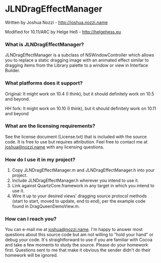 # JLNDragEffectManager

Written by Joshua Nozzi - http://joshua.nozzi.name

Modified for 10.11/ARC by Helge Heß - http://helgehess.eu


### What is JLNDragEffectManager?

JLNDragEffectManager is a subclass of NSWindowController which allows you to 
replace a static dragging image with an animated effect similar to dragging 
items from the Library palette to a window or view in Interface Builder.


### What platforms does it support?

Original: It might work on 10.4 (I think), but it should definitely work on
10.5 and beyond.

HH fork: It might work on 10.10 (I think), but it should definitely work on 
10.11 and beyond


### What are the licensing requirements?

See the license document (License.txt) that is included with the source code. It 
is free to use but requires attribution. 
Feel free to contact me at joshua@nozzi.name with any licensing questions.


### How do I use it in my project?

1. Copy JLNDragEffectManager.m and JLNDragEffectManager.h into your project.
2. Include JLNDragEffectManager.h wherever you intend to use it.
3. Link against QuartzCore.framework in any target in which you intend to use 
   it.
4. Wire it up to your desired views' dragging source protocol methods (start to 
   start, moved to update, end to end), per the example code found in 
   DragQueenDemoView.m.


### How can I reach you?

You can e-mail me at joshua@nozzi.name. I'm happy to answer most questions about
this source code but am not willing to "hold your hand" or debug your code. 
It's straightforward to use if you are familiar with Cocoa and take a few 
moments to study the source. Please do your homework first. 
Questions sent to me that make it obvious the sender didn't do their homework 
will be ignored.
